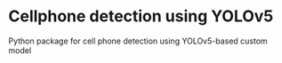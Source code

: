 

# Cellphone detection using YOLOv5
Python package for cell phone detection using YOLOv5-based custom model